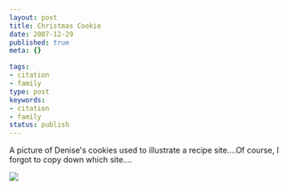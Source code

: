 ```yaml
---
layout: post
title: Christmas Cookie
date: 2007-12-29
published: true
meta: {}

tags:
- citation
- family
type: post
keywords:
- citation
- family
status: publish
---
```







A picture of Denise's cookies used to illustrate a recipe site....Of course, I forgot to copy down which site....



[![](http://media.eick.us/2011/05/2111110781_eee6a7bb63_o.gif)](http://www.squidoo.com/CookieRecipesforChristmas)

